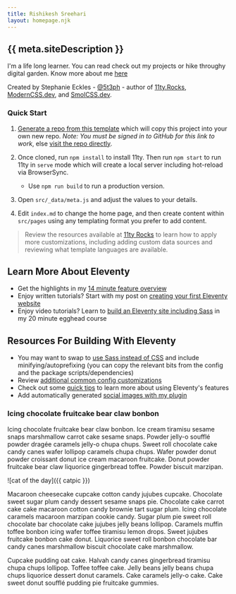 ```yaml
---
title: Rishikesh Sreehari
layout: homepage.njk
---
```


## {{ meta.siteDescription }}

I'm a life long learner. You can read check out my projects or hike throughy digital garden. Know more about me 
[here](https://rishikeshs.com/about/) 


Created by Stephanie Eckles - [@5t3ph](https://twitter.com/5t3ph) - author of [11ty.Rocks](https://11ty.rocks), [ModernCSS.dev](https://moderncss.dev), and [SmolCSS.dev](https://smolcss.dev).

### Quick Start

1. [Generate a repo from this template](https://github.com/5t3ph/smol-11ty-starter/generate) which will copy this project into your own new repo. _Note: You must be signed in to GitHub for this link to work_, else [visit the repo directly](https://github.com/5t3ph/smol-11ty-starter/).

1. Once cloned, run `npm install` to install 11ty. Then run `npm start` to run 11ty in `serve` mode which will create a local server including hot-reload via BrowserSync.

   - Use `npm run build` to run a production version.

1. Open `src/_data/meta.js` and adjust the values to your details.

1. Edit `index.md` to change the home page, and then create content within `src/pages` using any templating format you prefer to add content.

> Review the resources available at [11ty Rocks](https://11ty.rocks) to learn how to apply more customizations, including adding custom data sources and reviewing what template languages are available.

## Learn More About Eleventy

- Get the highlights in my [14 minute feature overview](https://youtu.be/p81J7G1qFAM)
- Enjoy written tutorials? Start with my post on [creating your first Eleventy website](https://11ty.rocks/posts/create-your-first-basic-11ty-website/)
- Enjoy video tutorials? Learn to [build an Eleventy site including Sass](https://5t3ph.dev/learn-11ty) in my 20 minute egghead course

## Resources For Building With Eleventy

- You may want to swap to [use Sass instead of CSS](https://github.com/5t3ph/11ty-sass-skeleton) and include minifying/autoprefixing (you can copy the relevant bits from the config and the package scripts/dependencies)
- Review [additional common config customizations](https://11ty.rocks/eleventyjs/)
- Check out some [quick tips](https://11ty.rocks/tips/) to learn more about using Eleventy's features
- Add automatically generated [social images with my plugin](https://www.npmjs.com/package/@11tyrocks/eleventy-plugin-social-images)

### Icing chocolate fruitcake bear claw bonbon

Icing chocolate fruitcake bear claw bonbon. Ice cream tiramisu sesame snaps marshmallow carrot cake sesame snaps. Powder jelly-o soufflé powder dragée caramels jelly-o chupa chups. Sweet roll chocolate cake candy canes wafer lollipop caramels chupa chups. Wafer powder donut powder croissant donut ice cream macaroon fruitcake. Donut powder fruitcake bear claw liquorice gingerbread toffee. Powder biscuit marzipan.

<!-- Provided within _data/catpic.js -->

![cat of the day]({{ catpic }})

Macaroon cheesecake cupcake cotton candy jujubes cupcake. Chocolate sweet sugar plum candy dessert sesame snaps pie. Chocolate cake carrot cake cake macaroon cotton candy brownie tart sugar plum. Icing chocolate caramels macaroon marzipan cookie candy. Sugar plum pie sweet roll chocolate bar chocolate cake jujubes jelly beans lollipop. Caramels muffin toffee bonbon icing wafer toffee tiramisu lemon drops. Sweet jujubes fruitcake bonbon cake donut. Liquorice sweet roll bonbon chocolate bar candy canes marshmallow biscuit chocolate cake marshmallow.

Cupcake pudding oat cake. Halvah candy canes gingerbread tiramisu chupa chups lollipop. Toffee toffee cake. Jelly beans jelly beans chupa chups liquorice dessert donut caramels. Cake caramels jelly-o cake. Cake sweet donut soufflé pudding pie fruitcake gummies.
